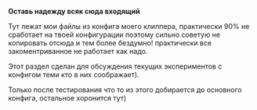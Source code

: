 **Оставь надежду всяк сюда входящий**

Тут лежат мои файлы из конфига моего клиппера, практически 90% не сработает на твоей конфигурации поэтому сильно советую не копировать отсюда и тем более бездумно! практически все закоментриванное не работает как надо.

Этот раздел сделан для обсуждения текущих экспериментов с конфигом теми кто в них соображает).

Только после тестирования что то из этого добирается до основного конфига, остальное хоронится тут)
